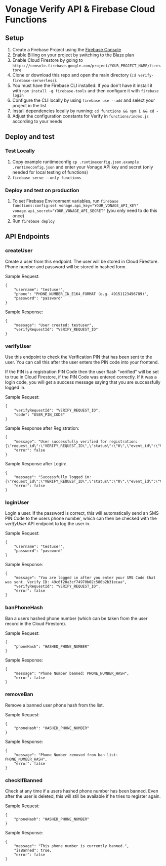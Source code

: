 # Vonage Verify API & Firebase Cloud Functions

## Setup

1. Create a Firebase Project using the [Firebase Console](https://console.firebase.google.com/)
2. Enable Billing on your project by switching to the Blaze plan
3. Enable Cloud Firestore by going to `https://console.firebase.google.com/project/YOUR_PROJECT_NAME/firestore`
4. Clone or download this repo and open the main directory (`cd verify-firebase-serverless`).
5. You must have the Firebase CLI installed. If you don't have it install it with `npm install -g firebase-tools` and then configure it with `firebase login`
6. Configure the CLI locally by using `firebase use --add` and select your project in the list
7. Install dependencies locally by running: `cd functions && npm i && cd -`
8. Adjust the configuration constants for Verify in `functions/index.js` according to your needs

## Deploy and test

### Test Locally

1. Copy example runtimeconfig `cp .runtimeconfig.json.example .runtimeconfig.json` and enter your Vonage API key and secret (only needed for local testing of functions)
2. `firebase serve --only functions`

### Deploy and test on production

1. To set Firebase Environment variables, run `firebase functions:config:set vonage.api_key="YOUR_VONAGE_API_KEY" vonage.api_secret="YOUR_VONAGE_API_SECRET"` (you only need to do this once)
2. Run `firebase deploy`

## API Endpoints

### createUser

Create a user from this endpoint. The user will be stored in Cloud Firestore. Phone number and password will be stored in hashed form.

Sample Request:

```
{
    "username": "testuser",
    "phone": "PHONE_NUMBER_IN_E164_FORMAT (e.g. 49151123456789)",
    "password": "password"
}
```
Sample Response:
```
{
    "message": "User created: testuser",
    "verifyRequestId": "VERIFY_REQUEST_ID"
}
```

### verifyUser

Use this endpoint to check the Verification PIN that has been sent to the user. You can call this after the user enters the PIN code into your frontend.

If the PIN is a registration PIN Code then the user flash "verified" will be set to true in Cloud Firestore, if the PIN Code was entered correctly. If it was a login code, you will get a success message saying that you are successfully logged in.

Sample Request:

```
{
    "verifyRequestId": "VERIFY_REQUEST_ID",
    "code": "USER_PIN_CODE"
}
```
Sample Response after Registration:
```
{
    "message": "User successfully verified for registration: {\"request_id\":\"VERIFY_REQUEST_ID\",\"status\":\"0\",\"event_id\":\"VERIFY_EVENT_ID\",\"price\":\"0.01\",\"currency\":\"EUR\",\"estimated_price_messages_sent\":\"0.01\"}",
    "error": false
}
```
Sample Response after Login:
```
{
    "message": "Successfully logged in: {\"request_id\":\"VERIFY_REQUEST_ID\",\"status\":\"0\",\"event_id\":\"VERIFY_EVENT_ID\",\"price\":\"0.01\",\"currency\":\"EUR\",\"estimated_price_messages_sent\":\"0.01\"}",
    "error": false
}
```

### loginUser

Login a user. If the password is correct, this will automatically send an SMS PIN Code to the users phone number, which can then be checked with the _verifyUser_ API endpoint to log the user in.

Sample Request:

```
{
    "username": "testuser",
    "password": "password"
}
```
Sample Response:
```
{
    "message": "You are logged in after you enter your SMS Code that was sent. Verify ID: 49c6f20a3cf74970b02c580b2b31ecaa",
    "verifyRequestId": "VERIFY_REQUEST_ID",
    "error": false
}
```

### banPhoneHash

Ban a users hashed phone number (which can be taken from the user record in the Cloud Firestore).

Sample Request:

```
{
    "phoneHash": "HASHED_PHONE_NUMBER"
}
```
Sample Response:
```
{
    "message": "Phone Number banned: PHONE_NUMBER_HASH",
    "error": false
}
```


### removeBan

Remove a banned user phone hash from the list.

Sample Request:

```
{
    "phoneHash": "HASHED_PHONE_NUMBER"
}
```
Sample Response:
```
{
    "message": "Phone Number removed from ban list: PHONE_NUMBER_HASH",
    "error": false
}
```

### checkIfBanned

Check at any time if a users hashed phone number has been banned. Even after the user is deleted, this will still be available if he tries to register again.

Sample Request:

```
{
    "phoneHash": "HASHED_PHONE_NUMBER"
}
```

Sample Response:

```
{
    "message": "This phone number is currently banned.",
    "isBanned": true,
    "error": false
}
```
